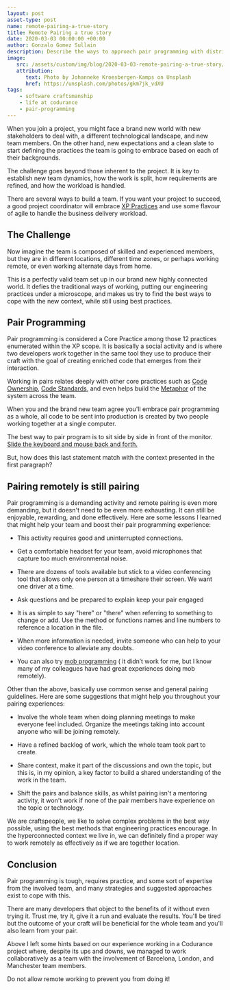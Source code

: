 ```yaml
---
layout: post
asset-type: post
name: remote-pairing-a-true-story
title: Remote Pairing a true story
date: 2020-03-03 00:00:00 +00:00
author: Gonzalo Gomez Sullain
description: Describe the ways to approach pair programming with distributed teams from a personal experience
image:
   src: /assets/custom/img/blog/2020-03-03-remote-pairing-a-true-story/johanneke-kroesbergen-kamps-gkm7jk_vdXU-unsplash.jpg
   attribution:
      text: Photo by Johanneke Kroesbergen-Kamps on Unsplash
      href: https://unsplash.com/photos/gkm7jk_vdXU
tags:
    - software craftsmanship
    - life at codurance
    - pair-programming
---
```


When you join a project, you might face a brand new world with new stakeholders to deal with, a different technological landscape, and new team members. On the other hand, new expectations and a clean slate to start defining the practices the team is going to embrace based on each of their backgrounds.

The challenge goes beyond those inherent to the project. It is key to establish new team dynamics, how the work is split, how requirements are refined, and how the workload is handled.

There are several ways to build a team. If you want your project to succeed, a good project coordinator will embrace [XP Practices](http://www.extremeprogramming.org/) and use some flavour of agile to handle the business delivery workload.

## The Challenge

Now imagine the team is composed of skilled and experienced members, but they are in different locations, different time zones, or perhaps working remote, or even working alternate days from home.

This is a perfectly valid team set up in our brand new highly connected world. It defies the traditional ways of working, putting our engineering practices under a microscope, and makes us try to find the best ways to cope with the new context, while still using best practices.

## Pair Programming

Pair programming is considered a Core Practice among those 12 practices enumerated within the XP scope. It is basically a social activity and is where two developers work together in the same tool they use to produce their craft with the goal of creating enriched code that emerges from their interaction.

Working in pairs relates deeply with other core practices such as [Code Ownership](https://ronjeffries.com/xprog/what-is-extreme-programming/#collective), [Code Standards](https://ronjeffries.com/xprog/what-is-extreme-programming/#coding), and even helps build the [Metaphor](https://ronjeffries.com/xprog/what-is-extreme-programming/#metaphor) of the system across the team.

When you and the brand new team agree you'll embrace pair programming as a whole, all code to be sent into production is created by two people working together at a single computer.

The best way to pair program is to sit side by side in front of the monitor. [Slide the keyboard and mouse back and forth.](http://www.extremeprogramming.org/rules/pair.html)

But, how does this last statement match with the context presented in the first paragraph?

## Pairing remotely is still pairing

Pair programming is a demanding activity and remote pairing is even more demanding, but it doesn't need to be even more exhausting. It can still be enjoyable, rewarding, and done effectively. Here are some lessons I learned that might help your team and boost their pair programming experience:

-   This activity requires good and uninterrupted connections.
    
-   Get a comfortable headset for your team, avoid microphones that capture too much environmental noise.
    
-   There are dozens of tools available but stick to a video conferencing tool that allows only one person at a timeshare their screen. We want one driver at a time.
    
-   Ask questions and be prepared to explain keep your pair engaged
    
-   It is as simple to say "here" or "there" when referring to something to change or add. Use the method or functions names and line numbers to reference a location in the file.
    
-   When more information is needed, invite someone who can help to your video conference to alleviate any doubts.
    
-   You can also try [mob programming](https://en.wikipedia.org/wiki/Mob_programming) ( it didn’t work for me, but I know many of my colleagues have had great experiences doing mob remotely).
    

Other than the above, basically use common sense and general pairing guidelines. Here are some suggestions that might help you throughout your pairing experiences:

-   Involve the whole team when doing planning meetings to make everyone feel included. Organize the meetings taking into account anyone who will be joining remotely.
    
-   Have a refined backlog of work, which the whole team took part to create.
    
-   Share context, make it part of the discussions and own the topic, but this is, in my opinion, a key factor to build a shared understanding of the work in the team.
    
-   Shift the pairs and balance skills, as whilst pairing isn't a mentoring activity, it won't work if none of the pair members have experience on the topic or technology.
    

We are craftspeople, we like to solve complex problems in the best way possible, using the best methods that engineering practices encourage. In the hyperconnected context we live in, we can definitely find a proper way to work remotely as effectively as if we are together location.

## Conclusion

Pair programming is tough, requires practice, and some sort of expertise from the involved team, and many strategies and suggested approaches exist to cope with this.

There are many developers that object to the benefits of it without even trying it. Trust me, try it, give it a run and evaluate the results. You'll be tired but the outcome of your craft will be beneficial for the whole team and you'll also learn from your pair.

Above I left some hints based on our experience working in a Codurance project where, despite its ups and downs, we managed to work collaboratively as a team with the involvement of Barcelona, London, and Manchester team members.

Do not allow remote working to prevent you from doing it!